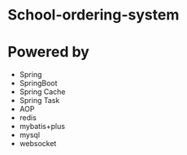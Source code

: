 # School-ordering-system

# Powered by
- Spring
- SpringBoot
- Spring Cache
- Spring Task
- AOP 
- redis 
- mybatis+plus
- mysql
- websocket
